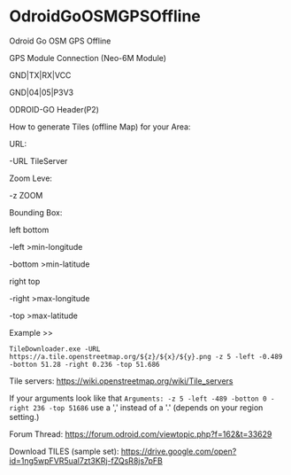 # OdroidGoOSMGPSOffline
Odroid Go OSM GPS Offline

GPS Module Connection (Neo-6M Module)

GND|TX|RX|VCC

GND|04|05|P3V3

ODROID-GO Header(P2)


How to generate Tiles (offline Map) for your Area:

URL:

-URL TileServer

Zoom Leve:

-z ZOOM

Bounding Box:

left bottom

-left >min-longitude

-bottom >min-latitude


right top

-right >max-longitude

-top >max-latitude


Example >>

`TileDownloader.exe -URL https://a.tile.openstreetmap.org/${z}/${x}/${y}.png -z 5 -left -0.489 -botton 51.28 -right 0.236 -top 51.686`

Tile servers: https://wiki.openstreetmap.org/wiki/Tile_servers


If your arguments look like that `Arguments: -z 5 -left -489 -botton 0 -right 236 -top 51686` use a ',' instead of a '.' (depends on your region setting.)


Forum Thread: https://forum.odroid.com/viewtopic.php?f=162&t=33629

Download TILES (sample set): https://drive.google.com/open?id=1ng5wpFVR5ual7zt3KRj-fZQsR8js7pFB
